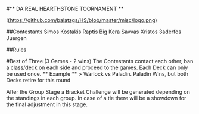 #** DA REAL HEARTHSTONE TOORNAMENT **

!(https://github.com/balatzgs/HS/blob/master/misc/logo.png)

##Contestants
Simos
Kostakis
Raptis
Big Kera
Savvas
Xristos
3aderfos
Juergen

##Rules

#Best of Three (3 Games - 2 wins)
The Contestants contact each other, ban a class/deck on each side and proceed to
the games. Each Deck can only be used once.
** Example ** > Warlock vs Paladin. Paladin Wins, but both Decks retire for this round

After the Group Stage a Bracket Challenge will be generated depending on the standings
in each group. In case of a tie there will be a showdown for the final adjustment
in this stage.
